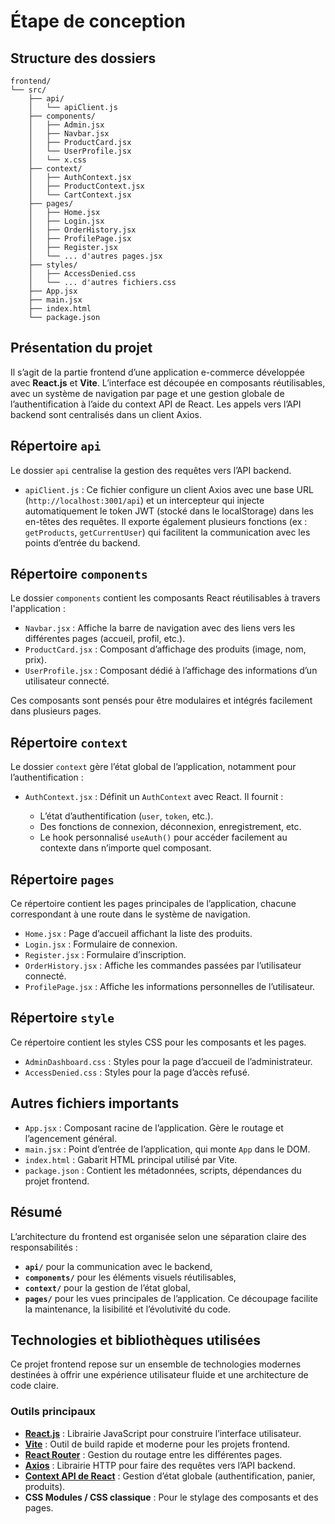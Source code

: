 # Étape de conception

## Structure des dossiers

```plaintext
frontend/
└── src/
    ├── api/
    │   └── apiClient.js
    ├── components/
    │   ├── Admin.jsx
    │   ├── Navbar.jsx
    │   ├── ProductCard.jsx
    │   └── UserProfile.jsx
    │   └── x.css
    ├── context/
    │   ├── AuthContext.jsx
    │   ├── ProductContext.jsx
    │   └── CartContext.jsx
    ├── pages/
    │   ├── Home.jsx
    │   ├── Login.jsx
    │   ├── OrderHistory.jsx
    │   ├── ProfilePage.jsx
    │   ├── Register.jsx
    │   └── ... d'autres pages.jsx
    ├── styles/
    │   ├── AccessDenied.css
    │   └── ... d'autres fichiers.css
    ├── App.jsx
    ├── main.jsx
    ├── index.html
    └── package.json
```

## Présentation du projet

Il s’agit de la partie frontend d’une application e-commerce développée avec **React.js** et **Vite**. L’interface est découpée en composants réutilisables, avec un système de navigation par page et une gestion globale de l’authentification à l’aide du context API de React. Les appels vers l’API backend sont centralisés dans un client Axios.

## Répertoire `api`

Le dossier `api` centralise la gestion des requêtes vers l’API backend.

* `apiClient.js` : Ce fichier configure un client Axios avec une base URL (`http://localhost:3001/api`) et un intercepteur qui injecte automatiquement le token JWT (stocké dans le localStorage) dans les en-têtes des requêtes.
  Il exporte également plusieurs fonctions (ex : `getProducts`, `getCurrentUser`) qui facilitent la communication avec les points d’entrée du backend.

## Répertoire `components`

Le dossier `components` contient les composants React réutilisables à travers l'application :

* `Navbar.jsx` : Affiche la barre de navigation avec des liens vers les différentes pages (accueil, profil, etc.).
* `ProductCard.jsx` : Composant d’affichage des produits (image, nom, prix).
* `UserProfile.jsx` : Composant dédié à l’affichage des informations d’un utilisateur connecté.

Ces composants sont pensés pour être modulaires et intégrés facilement dans plusieurs pages.

## Répertoire `context`

Le dossier `context` gère l’état global de l’application, notamment pour l’authentification :

* `AuthContext.jsx` : Définit un `AuthContext` avec React. Il fournit :

  * L’état d’authentification (`user`, `token`, etc.).
  * Des fonctions de connexion, déconnexion, enregistrement, etc.
  * Le hook personnalisé `useAuth()` pour accéder facilement au contexte dans n’importe quel composant.

## Répertoire `pages`

Ce répertoire contient les pages principales de l’application, chacune correspondant à une route dans le système de navigation.

* `Home.jsx` : Page d’accueil affichant la liste des produits.
* `Login.jsx` : Formulaire de connexion.
* `Register.jsx` : Formulaire d’inscription.
* `OrderHistory.jsx` : Affiche les commandes passées par l’utilisateur connecté.
* `ProfilePage.jsx` : Affiche les informations personnelles de l’utilisateur.

## Répertoire `style`

Ce répertoire contient les styles CSS pour les composants et les pages.

* `AdminDashboard.css` : Styles pour la page d’accueil de l’administrateur.
* `AccessDenied.css` : Styles pour la page d’accès refusé.

## Autres fichiers importants

* `App.jsx` : Composant racine de l’application. Gère le routage et l’agencement général.
* `main.jsx` : Point d’entrée de l’application, qui monte `App` dans le DOM.
* `index.html` : Gabarit HTML principal utilisé par Vite.
* `package.json` : Contient les métadonnées, scripts, dépendances du projet frontend.

## Résumé

L’architecture du frontend est organisée selon une séparation claire des responsabilités :

* **`api/`** pour la communication avec le backend,
* **`components/`** pour les éléments visuels réutilisables,
* **`context/`** pour la gestion de l’état global,
* **`pages/`** pour les vues principales de l’application.
  Ce découpage facilite la maintenance, la lisibilité et l’évolutivité du code.

## Technologies et bibliothèques utilisées

Ce projet frontend repose sur un ensemble de technologies modernes destinées à offrir une expérience utilisateur fluide et une architecture de code claire.

### Outils principaux

* **[React.js](https://reactjs.org/)** : Librairie JavaScript pour construire l’interface utilisateur.
* **[Vite](https://vitejs.dev/)** : Outil de build rapide et moderne pour les projets frontend.
* **[React Router](https://reactrouter.com/)** : Gestion du routage entre les différentes pages.
* **[Axios](https://axios-http.com/)** : Librairie HTTP pour faire des requêtes vers l’API backend.
* **[Context API de React](https://reactjs.org/docs/context.html)** : Gestion d’état globale (authentification, panier, produits).
* **CSS Modules / CSS classique** : Pour le stylage des composants et des pages.
